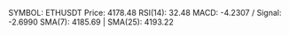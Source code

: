 SYMBOL: ETHUSDT
Price: 4178.48
RSI(14): 32.48
MACD: -4.2307 / Signal: -2.6990
SMA(7): 4185.69 | SMA(25): 4193.22
